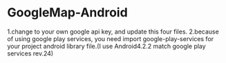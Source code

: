 # GoogleMap-Android

1.change to your own google api key, and update this four files.
2.because of using google play services, you need import google-play-services for your project android library file.(I use Android4.2.2 match google play services rev.24)

